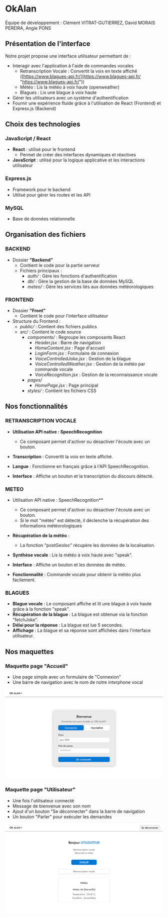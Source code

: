 # OkAlan
 
Équipe de développement : Clément VITRAT-GUTIERREZ, David MORAIS PEREIRA, Angie PONS
 
## Présentation de l'interface
 
Notre projet propose une interface utilisateur permettant de :
 
* Interagir avec l'application à l'aide de commandes vocales
  * Retranscription Vocale : Convertit la voix en texte affiché ([https://www.blagues-api.fr/](https://www.blagues-api.fr/ "https://www.blagues-api.fr/"))
  * Météo : Lis la météo à voix haute (openweather)
  * Blagues : Lis une blague à voix haute
* Gérer les utilisateurs avec un système d'authentification
* Fournir une expérience fluide grâce à l'utilisation de React (Frontend) et Express.js (Backend)
 
## Choix des technologies
 
### JavaScript / React
 
* **React** : utilisé pour le frontend
  * Permet de créer des interfaces dynamiques et réactives
* **JavaScript** : utilisé pour la logique applicative et les interactions utilisateur
 
### Express.js
 
* Framework pour le backend
* Utilisé pour gérer les routes et les API
 
### MySQL
 
* Base de données relationnelle
 
## Organisation des fichiers
 
### BACKEND
 
* Dossier **"Backend"**
  * Contient le code pour la partie serveur
  * Fichiers principaux :
    * *auth/* : Gère les fonctions d'authentification
    * *db/* : Gère la gestion de la base de données MySQL
    * *meteo/* : Gère les services liés aux données météorologiques
 
### FRONTEND
 
* Dossier **"Front"**
  * Contient le code pour l'interface utilisateur
* Structure du Frontend :
  * *public/* : Contient des fichiers publics
  * *src/* : Contient le code source
    * *components/* : Regroupe les composants React
      * *Header.jsx* : Barre de navigation
      * *HomeContent.jsx* : Page d'accueil
      * *LoginForm.jsx* : Formulaire de connexion
      * *VoiceControlledJoke.jsx* : Gestion de la blague
      * *VoiceControlledWeather.jsx* : Gestion de la météo par commande vocale
      * *VoiceRecognition.jsx* : Gestion de la reconnaissance vocale
    * *pages/*
      * *HomePage.jsx* : Page principal
    * *styles/* : Contient les fichiers CSS
 
## Nos fonctionnalités
 
### RETRANSCRIPTION VOCALE
 
* **Utilisation API native : SpeechRecognition**
 
  * Ce composant permet d'activer ou désactiver l'écoute avec un bouton.
* **Transcription** : Convertit la voix en texte affiché.
* **Langue** : Fonctionne en français grâce à l'API SpeechRecognition.
* **Interface** : Affiche un bouton et la transcription du discours détecté.
 
### METEO
 
* Utilisation API native : SpeechRecognition**
 
  * Ce composant permet d'activer ou désactiver l'écoute avec un bouton.
  * Si le mot "météo" est détecté, il déclenche la récupération des informations météorologiques
* **Récupération de la météo** :
 
  * La fonction "postGeoloc" récupère les données de la localisation.
* **Synthèse vocale** : Lis la météo à voix haute avec "speak".
* **Interface** : Affiche un bouton et les données de météo.
* **Fonctionnalité** : Commande vocale pour obtenir la météo plus facilement.
 
### BLAGUES
 
* **Blague vocale** : Le composant affiche et lit une blague à voix haute grâce à la fonction "speak".
* **Récupération de la blague** : La blague est obtenue via la fonction "fetchJoke".
* **Délai pour la réponse** : La blague est lue 5 secondes.
* **Affichage** : La blague et sa réponse sont affichées dans l'interface utilisateur.
 
## Nos maquettes
 
### Maquette page "Accueil"
 
- Une page simple avec un formulaire de "Connexion"
- Une barre de navigation avec le nom de notre interphone vocal
 
![1737449840574](images/README/1737449840574.png)
 
### Maquette page "Utilisateur"
 
* Une fois l'utilisateur connecté
* Message de bienvenue avec son nom
* Ajout d'un bouton "Se déconnecter" dans la barre de navigation
* Un bouton "Parler" pour exécuter les demandes
 
![1737449910696](images/README/1737449910696.png)